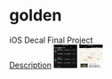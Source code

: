 # golden
iOS Decal Final Project <br />
[Description](/readme-files/golden.pdf)
<img src="https://github.com/pkmnfreak/golden/blob/master/readme-files/dates.png" height="42" width="42">
<img src="https://github.com/pkmnfreak/golden/blob/master/readme-files/map.png" height="42" width="42">
